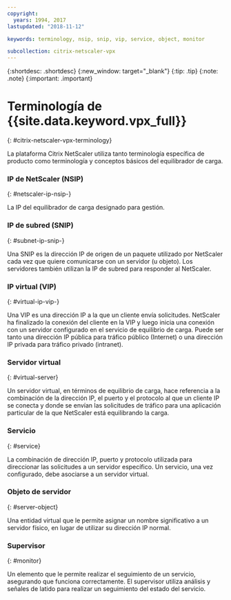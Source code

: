 ```yaml
---
copyright:
  years: 1994, 2017
lastupdated: "2018-11-12"

keywords: terminology, nsip, snip, vip, service, object, monitor

subcollection: citrix-netscaler-vpx
---
```


{:shortdesc: .shortdesc}
{:new_window: target="_blank"}
{:tip: .tip}
{:note: .note}
{:important: .important}

# Terminología de {{site.data.keyword.vpx_full}}
{: #citrix-netscaler-vpx-terminology}

La plataforma Citrix NetScaler utiliza tanto terminología específica de producto como terminología y conceptos básicos del equilibrador de carga.

### IP de NetScaler (NSIP)
{: #netscaler-ip-nsip-}

La IP del equilibrador de carga designado para gestión.

### IP de subred (SNIP)
{: #subnet-ip-snip-}

Una SNIP es la dirección IP de origen de un paquete utilizado por NetScaler cada vez que quiere comunicarse con un servidor (u objeto). Los servidores también utilizan la IP de subred para responder al NetScaler.

### IP virtual (VIP)
{: #virtual-ip-vip-}

Una VIP es una dirección IP a la que un cliente envía solicitudes. NetScaler ha finalizado la conexión del cliente en la VIP y luego inicia una conexión con un servidor configurado en el servicio de equilibrio de carga.  Puede ser tanto una dirección IP pública para tráfico público (Internet) o una dirección IP privada para tráfico privado (intranet).

### Servidor virtual
{: #virtual-server}

Un servidor virtual, en términos de equilibrio de carga, hace referencia a la combinación de la dirección IP, el puerto y el protocolo al que un cliente IP se conecta y donde se envían las solicitudes de tráfico para una aplicación particular de la que NetScaler está equilibrando la carga.

### Servicio
{: #service}

La combinación de dirección IP, puerto y protocolo utilizada para direccionar las solicitudes a un servidor específico. Un servicio, una vez configurado, debe asociarse a un servidor virtual.

### Objeto de servidor
{: #server-object}

Una entidad virtual que le permite asignar un nombre significativo a un servidor físico, en lugar de utilizar su dirección IP normal.

### Supervisor
{: #monitor}

Un elemento que le permite realizar el seguimiento de un servicio, asegurando que funciona correctamente. El supervisor utiliza análisis y señales de latido para realizar un seguimiento del estado del servicio.
